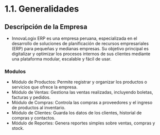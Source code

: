# 1.1. Generalidades
## Descripción de la Empresa
- InnovaLogix ERP es una empresa peruana, especializada en el desarrollo de soluciones de planificación de recursos empresariales (ERP) para pequeñas y medianas empresas. Su objetivo principal es digitalizar y optimizar los procesos internos de sus clientes mediante una plataforma modular, escalable y fácil de usar. 
### Modulos
- Módulo de Productos: Permite registrar y organizar los productos o servicios que ofrece la empresa.
- Módulo de Ventas: Gestiona las ventas realizadas, incluyendo boletas, facturas y pedidos.
- Módulo de Compras: Controla las compras a proveedores y el ingreso de productos al inventario.
- Módulo de Clientes: Guarda los datos de los clientes, historial de compras y contactos.
- Módulo de Reportes: Genera reportes simples sobre ventas, compras y stock.